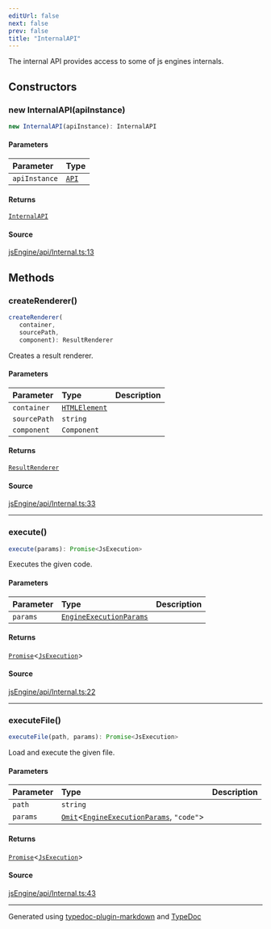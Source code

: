```yaml
---
editUrl: false
next: false
prev: false
title: "InternalAPI"
---
```


The internal API provides access to some of js engines internals.

## Constructors

### new InternalAPI(apiInstance)

```ts
new InternalAPI(apiInstance): InternalAPI
```

#### Parameters

| Parameter | Type |
| :------ | :------ |
| `apiInstance` | [`API`](/obsidian-js-engine-plugin-docs/api/api/api/classes/api/) |

#### Returns

[`InternalAPI`](/obsidian-js-engine-plugin-docs/api/api/internal/classes/internalapi/)

#### Source

[jsEngine/api/Internal.ts:13](https://github.com/mProjectsCode/obsidian-js-engine-plugin/blob/b447776/jsEngine/api/Internal.ts#L13)

## Methods

### createRenderer()

```ts
createRenderer(
   container, 
   sourcePath, 
   component): ResultRenderer
```

Creates a result renderer.

#### Parameters

| Parameter | Type | Description |
| :------ | :------ | :------ |
| `container` | [`HTMLElement`]( https://developer.mozilla.org/docs/Web/API/HTMLElement ) |  |
| `sourcePath` | `string` |  |
| `component` | `Component` |  |

#### Returns

[`ResultRenderer`](/obsidian-js-engine-plugin-docs/api/engine/resultrenderer/classes/resultrenderer/)

#### Source

[jsEngine/api/Internal.ts:33](https://github.com/mProjectsCode/obsidian-js-engine-plugin/blob/b447776/jsEngine/api/Internal.ts#L33)

***

### execute()

```ts
execute(params): Promise<JsExecution>
```

Executes the given code.

#### Parameters

| Parameter | Type | Description |
| :------ | :------ | :------ |
| `params` | [`EngineExecutionParams`](/obsidian-js-engine-plugin-docs/api/engine/engine/interfaces/engineexecutionparams/) |  |

#### Returns

[`Promise`]( https://developer.mozilla.org/docs/Web/JavaScript/Reference/Global_Objects/Promise )\<[`JsExecution`](/obsidian-js-engine-plugin-docs/api/engine/jsexecution/classes/jsexecution/)\>

#### Source

[jsEngine/api/Internal.ts:22](https://github.com/mProjectsCode/obsidian-js-engine-plugin/blob/b447776/jsEngine/api/Internal.ts#L22)

***

### executeFile()

```ts
executeFile(path, params): Promise<JsExecution>
```

Load and execute the given file.

#### Parameters

| Parameter | Type | Description |
| :------ | :------ | :------ |
| `path` | `string` |  |
| `params` | [`Omit`]( https://www.typescriptlang.org/docs/handbook/utility-types.html#omittype-keys )\<[`EngineExecutionParams`](/obsidian-js-engine-plugin-docs/api/engine/engine/interfaces/engineexecutionparams/), `"code"`\> |  |

#### Returns

[`Promise`]( https://developer.mozilla.org/docs/Web/JavaScript/Reference/Global_Objects/Promise )\<[`JsExecution`](/obsidian-js-engine-plugin-docs/api/engine/jsexecution/classes/jsexecution/)\>

#### Source

[jsEngine/api/Internal.ts:43](https://github.com/mProjectsCode/obsidian-js-engine-plugin/blob/b447776/jsEngine/api/Internal.ts#L43)

***

Generated using [typedoc-plugin-markdown](https://www.npmjs.com/package/typedoc-plugin-markdown) and [TypeDoc](https://typedoc.org/)
